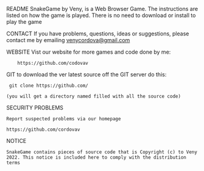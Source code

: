 README
    SnakeGame by Veny, is a Web Browser Game. The instructions are listed on how the game is played.
    There is no need to download or install to play the game

CONTACT
    If you have problems, questions, ideas or suggestions, please contact me by emailing venycordova@gmail.com

WEBSITE
    Vist our website for more games and code done by me:

        https://github.com/codovav

GIT
    to download the ver latest source off the GIT server do this:

     git clone https://github.com/
    
    (you will get a directory named filled with all the source code)

SECURITY PROBLEMS

    Report suspected problems via our homepage

    https://github.com/cordovav

NOTICE

    SnakeGame contains pieces of source code that is Copyright (c) to Veny 2022. This notice is included here to comply with the distribution terms